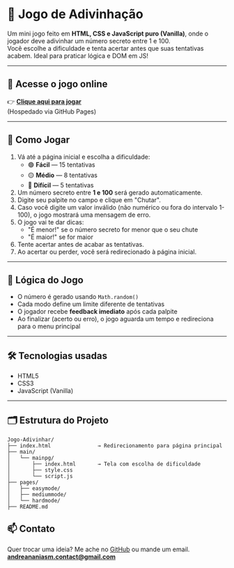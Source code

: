 # 🎯 Jogo de Adivinhação

Um mini jogo feito em **HTML, CSS e JavaScript puro (Vanilla)**, onde o jogador deve adivinhar um número secreto entre 1 e 100.  
Você escolhe a dificuldade e tenta acertar antes que suas tentativas acabem. Ideal para praticar lógica e DOM em JS!

---

## 📍 Acesse o jogo online

👉 [**Clique aqui para jogar**](https://andrepczx.github.io/Jogo-Adivinhar/)  
(Hospedado via GitHub Pages)

---

## 🚀 Como Jogar

1. Vá até a página inicial e escolha a dificuldade:
   - 🟢 **Fácil** — 15 tentativas
   - 🟡 **Médio** — 8 tentativas
   - 🔴 **Difícil** — 5 tentativas
2. Um número secreto entre **1 e 100** será gerado automaticamente.
3. Digite seu palpite no campo e clique em "Chutar".
4. Caso você digite um valor inválido (não numérico ou fora do intervalo 1-100), o jogo mostrará uma mensagem de erro.
5. O jogo vai te dar dicas:
   - "É menor!" se o número secreto for menor que o seu chute
   - "É maior!" se for maior
6. Tente acertar antes de acabar as tentativas.
7. Ao acertar ou perder, você será redirecionado à página inicial.

---

## 🧠 Lógica do Jogo

- O número é gerado usando `Math.random()`
- Cada modo define um limite diferente de tentativas
- O jogador recebe **feedback imediato** após cada palpite
- Ao finalizar (acerto ou erro), o jogo aguarda um tempo e redireciona para o menu principal

---

## 🛠 Tecnologias usadas

- HTML5
- CSS3
- JavaScript (Vanilla)

---

## 🗂️ Estrutura do Projeto

```plaintext
Jogo-Adivinhar/
├── index.html               → Redirecionamento para página principal
├── main/
│   └── mainpg/
│       ├── index.html       → Tela com escolha de dificuldade
│       ├── style.css
│       └── script.js
├── pages/
│   ├── easymode/
│   ├── mediummode/
│   └── hardmode/
├── README.md
```

## 📫 Contato

Quer trocar uma ideia? Me ache no [GitHub](https://github.com/andrepczx) ou mande um email. **andreananiasm.contact@gmail.com**
